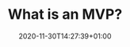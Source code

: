 ---
title: "What is an MVP?"
description: ""
lead: ""
date: 2020-11-30T14:27:39+01:00
lastmod: 2020-11-30T14:27:39+01:00
draft: false
images: []
menu: 
  tutorial:
    parent: playbook
weight: 020
toc: true
type: tutorial
---